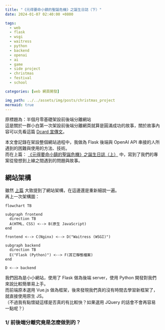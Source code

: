 ```yaml
---
title: "《元得要命小鎮的聖誕危機》之誕生日誌（下）"
date: 2024-01-07 02:40:00 +0800

tags: 
  - web
  - flask
  - wsgi
  - waitress
  - python
  - backend
  - openai
  - ai
  - game
  - side project
  - christmas
  - festival
  - school

categories: [web 網頁開發]

img_path: ../../assets/img/posts/christmas_project
mermaid: true
---
```


原標題為：半個月零基礎架設前後端分離網站  
這是關於一群小白第一次架設前後端分離網頁就算是圓滿成功的故事，關於故事內容可以先看這篇 [Dcard 宣傳文](https://www.dcard.tw/f/yzu/p/254172751)。  

本文會記錄在架設整個網站過程中，我做為 Flask 後端與 OpenAI API 串接的人所遇到的困難與使用的方法、技術。  
而在上篇： [《元得要命小鎮的聖誕危機》之誕生日誌（上）](/posts/christmas_project_story/) 中，寫到了我們的專案從發想到上線之間遇到的問題與故事。  

## 網站架構

雖然 [上篇](/posts/christmas_project_story/#3-伺服器選用--網頁架構) 大致提到了網站架構，在這邊還是重新細說一遍。  
再上一次架構圖：

```mermaid
flowchart TB

subgraph frontend
  direction TB
  A(HTML、CSS) <--> B(原生 JavaScript)
end

frontend <--> C(Nginx) <--> D("Waitress (WSGI)") 

subgraph backend
  direction TB
  E("Flask (Python)") <--> F(其它靜態檔案)
end

D <--> backend
```

我們因為是小小網站，使用了 Flask 做為後端 server，使用 Python 開發對我們來說比較簡單易上手。  
而前端原本選用 Vue.js 做為框架，後來發現我們真的沒有時間去學習新框架了，就直接使用原生 JS。  
（不過我有點懷疑這樣是否真的有比較快？如果選用 JQuery 的話會不會再容易一點呢？）

### 1/ 前後端分離究竟是怎麼做到的？



